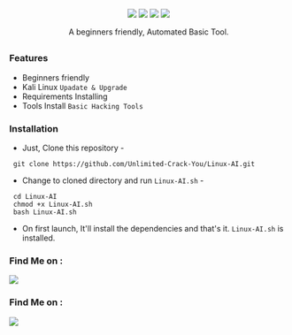 


<p align="center">
  <img src="https://img.shields.io/badge/Author-./B7 Black Seven-cyan?style=flat-square">
  <img src="https://img.shields.io/badge/Open%20Source-Encode-cyan?style=flat-square">
  <img src="https://img.shields.io/badge/MADE%20IN-PMC Eelam-green?colorA=%23ff0000&colorB=%23017e40&style=flat-square">
  <img src="https://img.shields.io/badge/Written%20In-Bash-cyan?style=flat-square">
</p>

<p align="center">A beginners friendly, Automated Basic Tool.</p>

##

### Features

- Beginners friendly
- Kali Linux `Upadate & Upgrade` 
- Requirements Installing 
- Tools Install `Basic Hacking Tools`

### Installation

- Just, Clone this repository -
```
 git clone https://github.com/Unlimited-Crack-You/Linux-AI.git
```

- Change to cloned directory and run `Linux-AI.sh` -
```
 cd Linux-AI
 chmod +x Linux-AI.sh
 bash Linux-AI.sh
```

- On first launch, It'll install the dependencies and that's it. `Linux-AI.sh` is installed.







### Find Me on :
<p align="left">
  <a href="https://github.com/Unlimited-Crack-You" target="_blank"><img src="https://img.shields.io/badge/Github-Unlimited-Crak-You-green?style=for-the-badge&logo=github"></a>
</p>

### Find Me on :
<p align="left">
  <a href="https://www.instagram.com/aprizal_febrian" target="_blank"><img src="https://img.shields.io/badge/IG-%40aprizal_febrian-red?style=for-the-badge&logo=instagram"></a>
  
</p>
